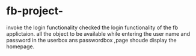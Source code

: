 # fb-project-
invoke the login functionality
checked the login functionality of the fb applictaion.
all the object  to be available 
while entering the user name and password in the userbox ans passwordbox ,page shoude display the homepage.
